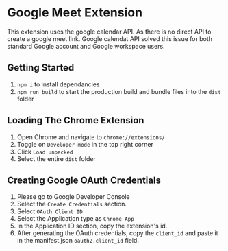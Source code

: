 # Google Meet Extension 

This extension uses the google calendar API. As there is no direct API to create a google meet link. Google calendat API solved this issue for both standard Google account and Google workspace users. 

## Getting Started

1. `npm i` to install dependancies
2. `npm run build` to start the production build and  bundle files into the `dist` folder

## Loading The Chrome Extension

1. Open Chrome and navigate to `chrome://extensions/`
2. Toggle on `Developer mode` in the top right corner
3. Click `Load unpacked`
4. Select the entire `dist` folder

## Creating Google OAuth Credentials 
1. Please go to Google Developer Console
2. Select the  `Create Credentials` section. 
3. Select `OAuth Client ID`
4. Select the Application type as `Chrome App`
5. In the Application ID section, copy the extension's id. 
6. After generating the OAuth credentials, copy the `client_id` and paste it in the manifest.json `oauth2.client_id` field. 
